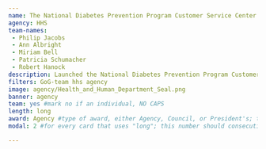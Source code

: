 ```yaml
---
name: The National Diabetes Prevention Program Customer Service Center
agency: HHS
team-names:
 - Philip Jacobs
 - Ann Albright
 - Miriam Bell
 - Patricia Schumacher
 - Robert Hanock
description: Launched the National Diabetes Prevention Program Customer Service Center, which provides a repository of articles, recorded webinars, and answers to frequently asked questions. As a result of their efforts, the site has provided enhanced customer experience and reduced the need for individualized program support.
filters: GoG-team hhs agency
image: agency/Health_and_Human_Department_Seal.png
banner: agency
team: yes #mark no if an individual, NO CAPS
length: long
award: Agency #type of award, either Agency, Council, or President's; this is case sensitive so make sure to match the options listed exactly. This section generates the format of the card
modal: 2 #for every card that uses "long"; this number should consecutively increase and never be the same

---
```

